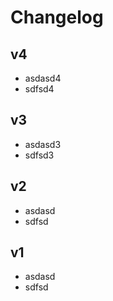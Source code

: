 # Changelog

## v4
- asdasd4
- sdfsd4


## v3
- asdasd3
- sdfsd3

## v2
- asdasd
- sdfsd 


## v1
- asdasd
- sdfsd 